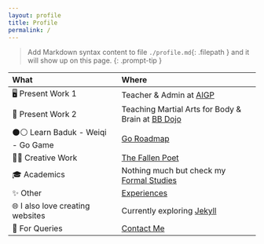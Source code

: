 ```yaml
---
layout: profile
title: Profile
permalink: /
---
```


> Add Markdown syntax content to file `./profile.md`{: .filepath } and it will show up on this page.
{: .prompt-tip }

| What                             | Where                                                                            |
| :------------------------------- | :------------------------------------------------------------------------------- |
| 🖥️ Present Work 1                 | Teacher & Admin at [AIGP](https://aigp.org.in/)                                  |
| 🥋 Present Work 2                 | Teaching Martial Arts for Body & Brain at [BB Dojo](https://bbdojo.soumyak4.in/) |
| ⚫⚪ Learn Baduk - Weiqi - Go Game | [Go Roadmap](https://weiqi.soumyak4.in/)                                         |
| ✍🏽 Creative Work                  | [The Fallen Poet](/Artist)                                                       |
| 🎓 Academics                      | Nothing much but check my [Formal Studies](/Academics)                           |
| ✨ Other                          | [Experiences](https://soumyak4.in/Experiences)                                   |
| 🌐 I also love creating websites  | Currently exploring [Jekyll](https://app.daily.dev/squads/jekyllrb)              |
| 💬 For Queries                    | [Contact Me](https://t.me/soumyak4)                                              |

